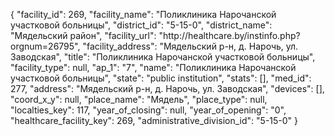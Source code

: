 {
    "facility_id": 269,
    "facility_name": "Поликлиника Нарочанской участковой больницы",
    "district_id": "5-15-0",
    "district_name": "Мядельский район",
    "facility_url": "http:\/\/healthcare.by\/instinfo.php?orgnum=26795",
    "facility_address": "Мядельский р-н, д. Нарочь, ул. Заводская",
    "title": "Поликлиника Нарочанской участковой больницы",
    "facility_type": null,
    "ap_1": "7",
    "name": "Поликлиника Нарочанской участковой больницы",
    "state": "public institution",
    "stats": [],
    "med_id": 277,
    "address": "Мядельский р-н, д. Нарочь, ул. Заводская",
    "devices": [],
    "coord_x_y": null,
    "place_name": "Мядель",
    "place_type": null,
    "localties_key": 117,
    "year_of_closing": null,
    "year_of_opening": "0",
    "healthcare_facility_key": 269,
    "administrative_division_id": "5-15-0"
}